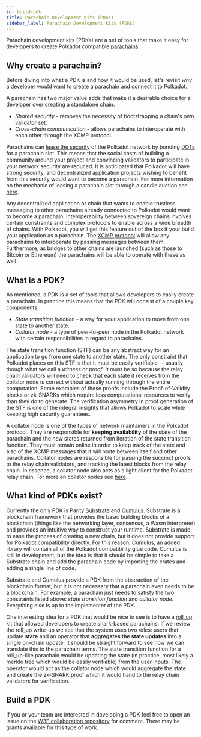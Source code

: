 ```yaml
---
id: build-pdk
title: Parachain Development Kits (PDKs)
sidebar_label: Parachain Development Kits (PDKs)
---
```


Parachain development kits (PDKs) are a set of tools that make it easy for developers to create
Polkadot compatible [parachains](learn-parachains).

## Why create a parachain?

Before diving into what a PDK is and how it would be used, let's revisit _why_ a developer would
want to create a parachain and connect it to Polkadot.

A parachain has two major value adds that make it a desirable choice for a developer over creating a
standalone chain:

- _Shared security_ - removes the necessity of bootstrapping a chain's own validator set.
- _Cross-chain communication_ - allows parachains to interoperate with each other through the XCMP
  protocol.

Parachains can [lease the security](learn-security) of the Polkadot network by bonding
[DOTs](learn-DOT) for a parachain slot. This means that the social costs of building a community
around your project and convincing validators to participate in your network security are reduced.
It is anticipated that Polkadot will have strong security, and decentralized application projects
wishing to benefit from this security would want to become a parachain. For more information on the
mechanic of leasing a parachain slot through a candle auction see [here](learn-auction).

Any decentralized application or chain that wants to enable trustless messaging to other parachains
already connected to Polkadot would want to become a parachain. Interoperability between sovereign
chains involves certain constraints and complex protocols to enable across a wide breadth of chains.
With Polkadot, you will get this feature out of the box if your build your application as a
parachain. The [XCMP protocol](learn-crosschain) will allow any parachains to interoperate by
passing messages between them. Furthermore, as bridges to other chains are launched (such as those
to Bitcoin or Ethereum) the parachains will be able to operate with these as well.

## What is a PDK?

As mentioned, a PDK is a set of tools that allows developers to easily create a parachain. In
practice this means that the PDK will consist of a couple key components:

- _State transition function_ - a way for your application to move from one state to another state.
- _Collator node_ - a type of peer-to-peer node in the Polkadot network with certain
  responsibilities in regard to parachains.

The state transition function (STF) can be any abstract way for an application to go from one state
to another state. The only constraint that Polkadot places on this STF is that it must be easily
verifiable -- usually though what we call a _witness_ or _proof_. It must be so because the relay
chain validators will need to check that each state it receives from the collator node is correct
without actually running through the entire computation. Some examples of these proofs include the
Proof-of-Validity blocks or zk-SNARKs which require less computational resources to verify than they
do to generate. The verification asymmetry in proof generation of the STF is one of the integral
insights that allows Polkadot to scale while keeping high security guarantees.

A collator node is one of the types of network maintainers in the Polkadot protocol. They are
responsible for **keeping availability** of the state of the parachain and the new states returned
from iteration of the state transition function. They must remain online in order to keep track of
the state and also of the XCMP messages that it will route between itself and other parachains.
Collator nodes are responsible for passing the succinct proofs to the relay chain validators, and
tracking the latest blocks from the relay chain. In essence, a collator node also acts as a light
client for the Polkadot relay chain. For more on collator nodes see [here](maintain-collator).

## What kind of PDKs exist?

Currently the only PDK is Parity [Substrate](https://github.com/paritytech/substrate) and
[Cumulus](https://github.com/paritytech/cumulus). Substrate is a blockchain framework that provides
the basic building blocks of a blockchain (things like the networking layer, consensus, a Wasm
interpreter) and provides an intuitive way to construct your runtime. Substrate is made to ease the
process of creating a new chain, but it does not provide support for Polkadot compatibility
directly. For this reason, Cumulus, an added library will contain all of the Polkadot compatibility
glue code. Cumulus is still in development, but the idea is that it should be simple to take a
Substrate chain and add the parachain code by importing the crates and adding a single line of code.

Substrate and Cumulus provide a PDK from the abstraction of the blockchain format, but it is not
necessary that a parachain even needs to be a blockchain. For example, a parachain just needs to
satisfy the two constraints listed above: _state transition function_ and _collator node_.
Everything else is up to the implementer of the PDK.

One interesting idea for a PDK that would be nice to see is to have a
[roll_up](https://ethresear.ch/t/roll-up-roll-back-snark-side-chain-17000-tps/3675) kit that allowed
developers to create snark-based parachains. If we review the roll_up write-up we see that the
system uses two roles: users that update **state** and an operator that **aggregates the state
updates** into a single on-chain update. It should be straight forward to see how we can translate
this to the parachain terms. The state transition function for a roll_up-like parachain would be
updating the state (in practice, most likely a merkle tree which would be easily verifiable) from
the user inputs. The operator would act as the collator node which would aggregate the state and
create the zk-SNARK proof which it would hand to the relay chain validators for verification.

## Build a PDK

If you or your team are interested in developing a PDK feel free to open an issue on the
[W3F collaboration repository](https://github.com/w3f/Web3-collaboration) for comment. There may be
grants available for this type of work.
